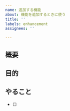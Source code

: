 ```yaml
---
name: 追加する機能
about: 機能を追加するときに使う
title: ''
labels: enhancement
assignees: ''

---
```


## 概要


## 目的


## やること

 - [ ]
